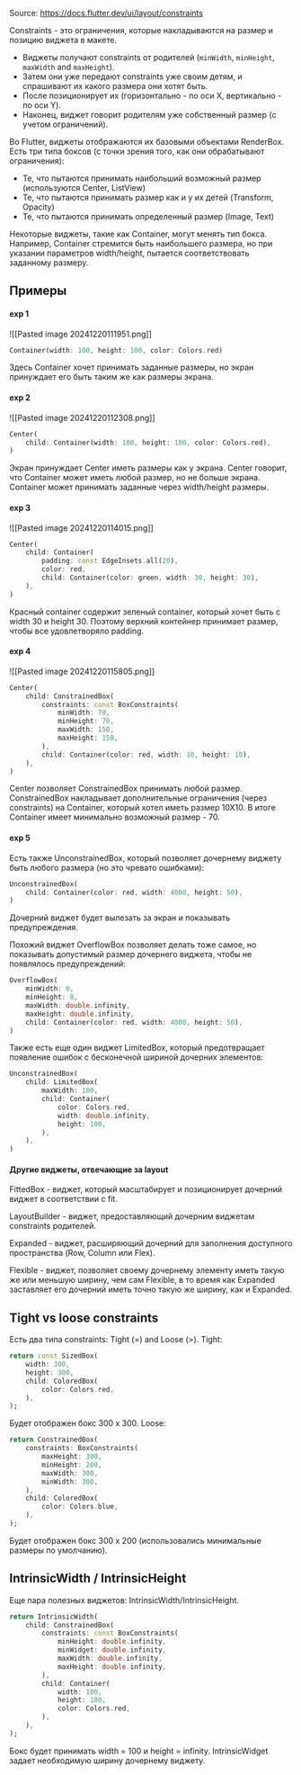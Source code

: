 Source: https://docs.flutter.dev/ui/layout/constraints

Constraints - это ограничения, которые накладываются на размер и позицию виджета в макете.

- Виджеты получают constraints от родителей (`minWidth`, `minHeight`, `maxWidth` and `maxHeight`).
- Затем они уже передают constraints уже своим детям, и спрашивают их какого размера они хотят быть.
- После позиционирует их (горизонтально - по оси X, вертикально - по оси Y).
- Наконец, виджет говорит родителям уже собственный размер (с учетом ограничений).

Во Flutter, виджеты отображаются их базовыми объектами RenderBox. 
Есть три типа боксов (с точки зрения того, как они обрабатывают ограничения):

- Те, что пытаются принимать наибольший возможный размер (используются Center, ListView)
- Те, что пытаются принимать размер как и у их детей (Transform, Opacity)
- Те, что пытаются принимать определенный размер (Image, Text)

Некоторые виджеты, такие как Container, могут менять тип бокса. Например, Container стремится быть наибольшего размера, но при указании параметров width/height, пытается соответствовать заданному размеру.

## Примеры

#### exp 1

![[Pasted image 20241220111951.png]]
```dart
Container(width: 100, height: 100, color: Colors.red)
```

Здесь Container хочет принимать заданные размеры, но экран принуждает его быть таким же как размеры экрана.

#### exp 2

![[Pasted image 20241220112308.png]]
```dart
Center(
	child: Container(width: 100, height: 100, color: Colors.red),
)
```

Экран принуждает Center иметь размеры как у экрана. Center говорит, что Container может иметь любой размер, но не больше экрана. Container может принимать заданные через width/height размеры.

#### exp 3

![[Pasted image 20241220114015.png]]
```dart
Center( 
	child: Container( 
		padding: const EdgeInsets.all(20), 
		color: red, 
		child: Container(color: green, width: 30, height: 30), 
	),
)
```

Красный container содержит зеленый container, который хочет быть с width 30 и height 30. Поэтому верхний контейнер принимает размер, чтобы все удовлетворяло padding. 

#### exp 4

![[Pasted image 20241220115805.png]]
```dart
Center(
	child: ConstrainedBox(
		constraints: const BoxConstraints(
			minWidth: 70, 
			minHeight: 70, 
			maxWidth: 150, 
			maxHeight: 150,
		),
		child: Container(color: red, width: 10, height: 10),
	),
)
```

Center позволяет ConstrainedBox принимать любой размер. ConstrainedBox накладывает дополнительные ограничения (через constraints) на Container, который хотел иметь размер 10Х10. В итоге Container имеет минимально возможный размер - 70.

#### exp 5

Есть также UnconstrainedBox, который позволяет дочернему виджету быть любого размера (но это чревато ошибками):
```dart
UnconstrainedBox(
	child: Container(color: red, width: 4000, height: 50),
)
```
Дочерний виджет будет вылезать за экран и показывать предупреждения.

Похожий виджет OverflowBox позволяет делать тоже самое, но показывать допустимый размер дочернего виджета, чтобы не появлялось предупреждений:
```dart
OverflowBox(
	minWidth: 0,
	minHeight: 0,
	maxWidth: double.infinity, 
	maxHeight: double.infinity, 
	child: Container(color: red, width: 4000, height: 50),
)
```

Также есть еще один виджет LimitedBox, который предотвращает появление ошибок с бесконечной шириной дочерних элементов: 
```dart
UnconstrainedBox(
	child: LimitedBox(
		maxWidth: 100,
		child: Container(
			color: Colors.red, 
			width: double.infinity, 
			height: 100,
		),
	),
)
```

#### Другие виджеты, отвечающие за layout

FittedBox - виджет, который масштабирует и позиционирует дочерний виджет в соответствии с fit.

LayoutBuilder - виджет, предоставляющий дочерним виджетам constraints родителей. 

Expanded - виджет, расширяющий дочерний для заполнения доступного пространства (Row, Column или Flex).

Flexible - виджет, позволяет своему дочернему элементу иметь такую же или меньшую ширину, чем сам Flexible, в то время как Expanded заставляет его дочерний иметь точно такую же ширину, как и Expanded.

## Tight vs loose constraints

Есть два типа constraints: Tight (=) and Loose (>).
Tight:
```dart
return const SizedBox(
	width: 300,
	height: 300,
	child: ColoredBox(
		color: Colors.red,
	),
);
```
Будет отображен бокс 300 x 300.
Loose:
```dart
return ConstrainedBox(
	constraints: BoxConstraints(
		maxHeight: 300,
		minHeight: 200,
		maxWidth: 300,
		minWidth: 300,
	),
	child: ColoredBox(
		color: Colors.blue,
	),
);
```
Будет отображен бокс 300 x 200 (использовались минимальные размеры по умолчанию).

## IntrinsicWidth / IntrinsicHeight

Еще пара полезных виджетов: IntrinsicWidth/IntrinsicHeight.
```dart
return IntrinsicWidth(
	child: ConstrainedBox(
		constraints: const BoxConstraints(
			minHeight: double.infinity,
			minWidget: double.infinity,
			maxWidth: double.infinity,
			maxHeight: double.infinity,
		),
		child: Container(
			width: 100,
			height: 100,
			color: Colors.red,
		),
	), 
);
```
Бокс будет принимать width = 100 и height = infinity. IntrinsicWidget задает необходимую ширину дочернему виджету.
